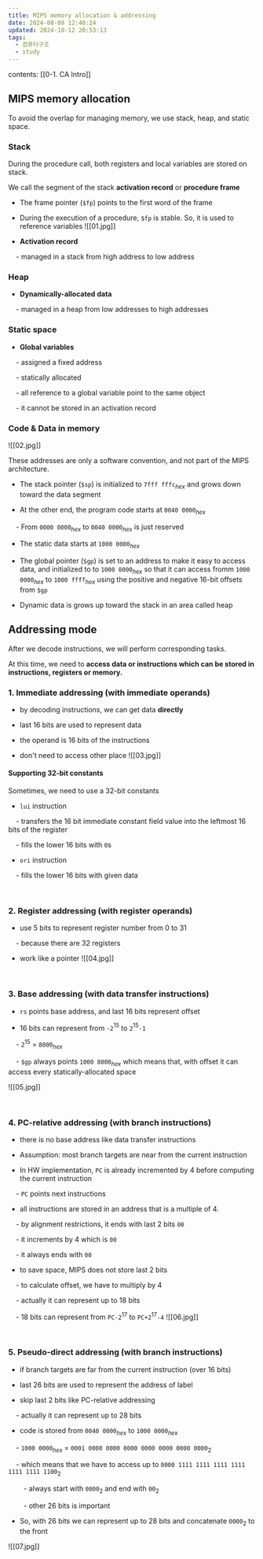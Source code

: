 ```yaml
---
title: MIPS memory allocation & addressing
date: 2024-08-08 12:40:24
updated: 2024-10-12 20:53:13
tags:
  - 컴퓨터구조
  - study
---
```

contents: [[0-1. CA Intro]]

## MIPS memory allocation

To avoid the overlap for managing memory, we use stack, heap, and static space.

  

### Stack

During the procedure call, both registers and local variables are stored on stack. </br>

We call the segment of the stack **activation record** or **procedure frame**

- The frame pointer (`$fp`) points to the first word of the frame

- During the execution of a procedure, `$fp` is stable. So, it is used to reference variables
![[01.jpg]]

  

- **Activation record**

    - managed in a stack from high address to low address

  

### Heap

- **Dynamically-allocated data**

    - managed in a heap from low addresses to high addresses

  

### Static space

- **Global variables**

    - assigned a fixed address

    - statically allocated

    - all reference to a global variable point to the same object

    - it cannot be stored in an activation record

  
  

### Code & Data in memory
![[02.jpg]]

  

These addresses are only a software convention, and not part of the MIPS architecture.

- The stack pointer (`$sp`) is initialized to `7fff fffc`$_{hex}$ and grows down toward the data segment

- At the other end, the program code starts at `0040 0000`$_{hex}$

    - From `0000 0000`$_{hex}$ to `0040 0000`$_{hex}$ is just reserved

- The static data starts at `1000 0000`$_{hex}$

- The global pointer (`$gp`) is set to an address to make it easy to access data, and initialized to to `1000 8000`$_{hex}$ so that it can access fromm `1000 0000`$_{hex}$ to `1000 ffff`$_{hex}$ using the positive and negative 16-bit offsets from `$gp`

- Dynamic data is grows up toward the stack in an area called heap



  

## Addressing mode

After we decode instructions, we will perform corresponding tasks. </br>

At this time, we need to **access data or instructions which can be stored in instructions, registers or memory.**

  

### 1. Immediate addressing (with immediate operands)

- by decoding instructions, we can get data **directly**

- last 16 bits are used to represent data

- the operand is 16 bits of the instructions

- don't need to access other place
![[03.jpg]]

  

#### Supporting 32-bit constants

Sometimes, we need to use a 32-bit constants

- `lui` instruction

    - transfers the 16 bit immediate constant field value into the leftmost 16 bits of the register

    - fills the lower 16 bits with `0`s

- `ori` instruction

    - fills the lower 16 bits with given data

</br>

  

### 2. Register addressing (with register operands)

- use 5 bits to represent register number from 0 to 31

    - because there are 32 registers

- work like a pointer
![[04.jpg]]

</br>

  

### 3. Base addressing (with data transfer instructions)

- `rs` points base address, and last 16 bits represent offset

- 16 bits can represent from `-2`$^{15}$ to `2`$^{15}$`-1`

    - `2`$^{15}$ = `8000`$_{hex}$

    - `$gp` always points `1000 8000`$_{hex}$ which means that, with offset it can access every statically-allocated space

![[05.jpg]]

</br>

  

### 4. PC-relative addressing (with branch instructions)

- there is no base address like data transfer instructions

- Assumption: most branch targets are near from the current instruction

- In HW implementation, `PC` is already incremented by 4 before computing the current instruction

    - `PC` points next instructions

- all instructions are stored in an address that is a multiple of 4.

    - by alignment restrictions, it ends with last 2 bits `00`

    - it increments by 4 which is `00`

    - it always ends with `00`

- to save space, MIPS does not store last 2 bits

    - to calculate offset, we have to multiply by 4

    - actually it can represent up to 18 bits

    - 18 bits can represent from `PC-2`$^{17}$ to `PC+2`$^{17}$`-4`
![[06.jpg]]


</br>

  

### 5. Pseudo-direct addressing (with branch instructions)

- if branch targets are far from the current instruction (over 16 bits)

- last 26 bits are used to represent the address of label

- skip last 2 bits like PC-relative addressing

    - actually it can represent up to 28 bits

- code is stored from `0040 0000`$_{hex}$ to `1000 0000`$_{hex}$

    - `1000 0000`$_{hex}$ = `0001 0000 0000 0000 0000 0000 0000 0000`$_{2}$

    - which means that we have to access up to `0000 1111 1111 1111 1111 1111 1111 1100`$_{2}$

        - always start with `0000`$_{2}$ and end with `00`$_{2}$

        - other 26 bits is important

- So, with 26 bits we can represent up to 28 bits and concatenate `0000`$_{2}$ to the front

![[07.jpg]]

